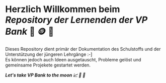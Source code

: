 <h1> Herzlich Willkommen beim <b> <i> Repository der Lernenden der VP Bank  </i> </b> 🏦 🪙 👾 </h1>

Dieses Repository dient primär der Dokumentation des Schulstoffs und der Unterstützung der jüngeren Lehrgänge :-] <br> 
Es können jedoch auch Ideen ausgetauscht, Probleme gelöst und gemeinsame Projekete gestartet werden.

<b> <i> Let's take VP Bank to the moon 📈 🚀 🌙 </b> </i> 










